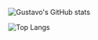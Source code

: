 ![Gustavo's GitHub stats](https://github-readme-stats.vercel.app/api?username=GustavoDiogo\&show_icons=true\&show=reviews,discussions_started,discussions_answered,prs_merged,prs_merged_percentage)

![Top Langs](https://github-readme-stats.vercel.app/api/top-langs/?username=GustavoDiogo&layout=donut)
